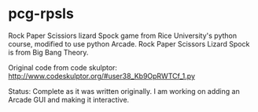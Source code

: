 # pcg-rpsls
Rock Paper Scissiors lizard Spock game from Rice University's python course, modified to use python Arcade. Rock Paper Scissors Lizard Spock is from Big Bang Theory. 

Original code from code skulptor: http://www.codeskulptor.org/#user38_Kb9OpRWTCf_1.py 

Status: Complete as it was written originally. I am working on adding an Arcade GUI and making it interactive. 
